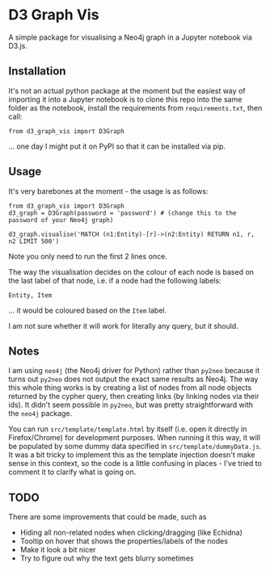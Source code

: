 # D3 Graph Vis

A simple package for visualising a Neo4j graph in a Jupyter notebook via D3.js.

## Installation

It's not an actual python package at the moment but the easiest way of importing it into a Jupyter notebook is to clone this repo into the same folder as the notebook, install the requirements from `requirements.txt`, then call:

    from d3_graph_vis import D3Graph

... one day I might put it on PyPI so that it can be installed via pip.

## Usage

It's very barebones at the moment - the usage is as follows:

    from d3_graph_vis import D3Graph
    d3_graph = D3Graph(password = 'password') # (change this to the password of your Neo4j graph)

    d3_graph.visualise('MATCH (n1:Entity)-[r]->(n2:Entity) RETURN n1, r, n2 LIMIT 500')

Note you only need to run the first 2 lines once.

The way the visualisation decides on the colour of each node is based on the last label of that node, i.e. if a node had the following labels:

    Entity, Item

... it would be coloured based on the `Item` label.

I am not sure whether it will work for literally any query, but it should.

## Notes

I am using `neo4j` (the Neo4j driver for Python) rather than `py2neo` because it turns out `py2neo` does not output the exact same results as Neo4j. The way this whole thing works is by creating a list of nodes from all node objects returned by the cypher query, then creating links (by linking nodes via their ids). It didn't seem possible in `py2neo`, but was pretty straightforward with the `neo4j` package.

You can run `src/template/template.html` by itself (i.e. open it directly in Firefox/Chrome) for development purposes. When running it this way, it will be populated by some dummy data specified in `src/template/dummyData.js`. It was a bit tricky to implement this as the template injection doesn't make sense in this context, so the code is a little confusing in places - I've tried to comment it to clarify what is going on.

## TODO

There are some improvements that could be made, such as

-   Hiding all non-related nodes when clicking/dragging (like Echidna)
-   Tooltip on hover that shows the properties/labels of the nodes
-   Make it look a bit nicer
-   Try to figure out why the text gets blurry sometimes
